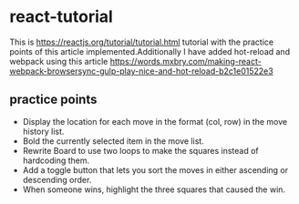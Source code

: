 # react-tutorial

This is https://reactjs.org/tutorial/tutorial.html tutorial with
the practice points of this article implemented.Additionally I have
added hot-reload and webpack using this 
article https://words.mxbry.com/making-react-webpack-browsersync-gulp-play-nice-and-hot-reload-b2c1e01522e3

## practice points
- Display the location for each move in the format (col, row) in the move history list.
- Bold the currently selected item in the move list.
- Rewrite Board to use two loops to make the squares instead of hardcoding them.
- Add a toggle button that lets you sort the moves in either ascending or descending order.
- When someone wins, highlight the three squares that caused the win.

##

